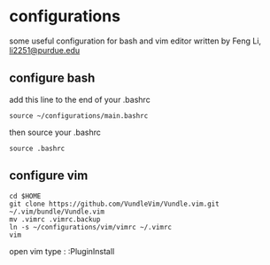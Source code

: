 # configurations
some useful configuration for bash and vim editor
written by Feng Li, li2251@purdue.edu

## configure bash
add this line to the end of your .bashrc
```shell
source ~/configurations/main.bashrc
```
then source your .bashrc
```shell
source .bashrc
```

## configure vim
```shell
cd $HOME
git clone https://github.com/VundleVim/Vundle.vim.git ~/.vim/bundle/Vundle.vim
mv .vimrc .vimrc.backup
ln -s ~/configurations/vim/vimrc ~/.vimrc
vim
```


open vim type :
    :PluginInstall


